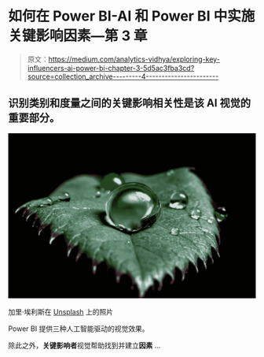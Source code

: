 # 如何在 Power BI-AI 和 Power BI 中实施关键影响因素—第 3 章

> 原文：<https://medium.com/analytics-vidhya/exploring-key-influencers-ai-power-bi-chapter-3-5d5ac3fba3cd?source=collection_archive---------4----------------------->

## 识别类别和度量之间的关键影响相关性是该 AI 视觉的重要部分。

![](img/02014c945d3706d3428d8dc9f9a85a7f.png)

加里·埃利斯在 [Unsplash](https://unsplash.com/s/photos/power?utm_source=unsplash&utm_medium=referral&utm_content=creditCopyText) 上的照片

Power BI 提供三种人工智能驱动的视觉效果。

除此之外，**关键影响者**视觉帮助找到并建立**因素** …